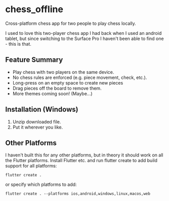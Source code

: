 # chess_offline

Cross-platform chess app for two people to play chess locally.

I used to love this two-player chess app I had back when I used an android tablet, but since switching to the Surface Pro I haven't been able to find one - this is that.

## Feature Summary

- Play chess with two players on the same device.
- No chess rules are enforced (e.g. piece movement, check, etc.).
- Long-press on an empty space to create new pieces
- Drag pieces off the board to remove them.
- More themes coming soon! (Maybe...)

## Installation (Windows)

1. Unzip downloaded file.
2. Put it wherever you like.

## Other Platforms

I haven't built this for any other platforms, but in theory it should work on all the Flutter platforms. Install Flutter etc. and run flutter create to add build support for all platforms:

    flutter create .

or specify which platforms to add:

    flutter create . --platforms ios,android,windows,linux,macos,web
